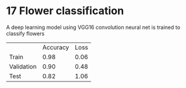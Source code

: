 # 17 Flower classification
  
  A deep learning model using VGG16 convolution neural net is trained to classify flowers

  <table>
     <tr>
       <td></td>
       <td>Accuracy</td>
       <td>Loss</td>
     </tr>
     <tr>
        <td>Train</td>
        <td>0.98</td>
        <td>0.06</td>
     </tr>
     <tr>
        <td>Validation</td>
        <td>0.90</td>
        <td>0.48</td>
     </tr>
     <tr>
        <td>Test</td>
        <td>0.82</td>
        <td>1.06</td>
     </tr>
   </table>
  
  


